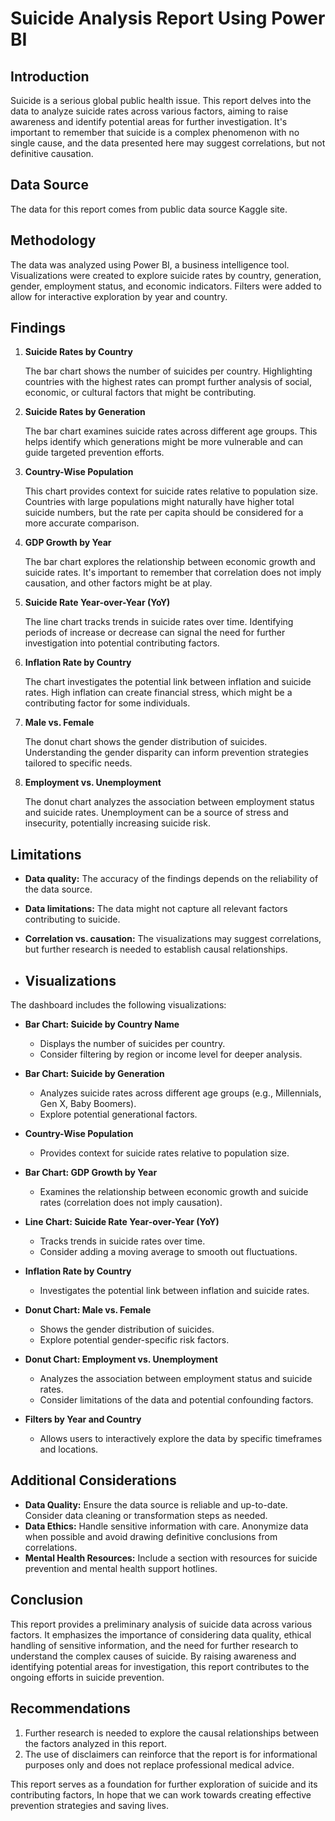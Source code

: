# Suicide Analysis Report Using Power BI

## Introduction

Suicide is a serious global public health issue. This report delves into the data to analyze suicide rates across various factors, aiming to raise awareness and identify potential areas for further investigation. It's important to remember that suicide is a complex phenomenon with no single cause, and the data presented here may suggest correlations, but not definitive causation.

## Data Source

The data for this report comes from public data source Kaggle site.

## Methodology

The data was analyzed using Power BI, a business intelligence tool. Visualizations were created to explore suicide rates by country, generation, gender, employment status, and economic indicators. Filters were added to allow for interactive exploration by year and country.

## Findings

1. **Suicide Rates by Country**

   The bar chart shows the number of suicides per country. Highlighting countries with the highest rates can prompt further analysis of social, economic, or cultural factors that might be contributing.

2. **Suicide Rates by Generation**

   The bar chart examines suicide rates across different age groups. This helps identify which generations might be more vulnerable and can guide targeted prevention efforts.

3. **Country-Wise Population**

   This chart provides context for suicide rates relative to population size. Countries with large populations might naturally have higher total suicide numbers, but the rate per capita should be considered for a more accurate comparison.

4. **GDP Growth by Year**

   The bar chart explores the relationship between economic growth and suicide rates. It's important to remember that correlation does not imply causation, and other factors might be at play.

5. **Suicide Rate Year-over-Year (YoY)**

   The line chart tracks trends in suicide rates over time. Identifying periods of increase or decrease can signal the need for further investigation into potential contributing factors.

6. **Inflation Rate by Country**

   The chart investigates the potential link between inflation and suicide rates. High inflation can create financial stress, which might be a contributing factor for some individuals.

7. **Male vs. Female**

   The donut chart shows the gender distribution of suicides. Understanding the gender disparity can inform prevention strategies tailored to specific needs.

8. **Employment vs. Unemployment**

   The donut chart analyzes the association between employment status and suicide rates. Unemployment can be a source of stress and insecurity, potentially increasing suicide risk.

## Limitations

- **Data quality:** The accuracy of the findings depends on the reliability of the data source.
- **Data limitations:** The data might not capture all relevant factors contributing to suicide.
- **Correlation vs. causation:** The visualizations may suggest correlations, but further research is needed to establish causal relationships.

- ## Visualizations

The dashboard includes the following visualizations:

- **Bar Chart: Suicide by Country Name**
  - Displays the number of suicides per country.
  - Consider filtering by region or income level for deeper analysis.

- **Bar Chart: Suicide by Generation**
  - Analyzes suicide rates across different age groups (e.g., Millennials, Gen X, Baby Boomers).
  - Explore potential generational factors.

- **Country-Wise Population**
  - Provides context for suicide rates relative to population size.

- **Bar Chart: GDP Growth by Year**
  - Examines the relationship between economic growth and suicide rates (correlation does not imply causation).

- **Line Chart: Suicide Rate Year-over-Year (YoY)**
  - Tracks trends in suicide rates over time.
  - Consider adding a moving average to smooth out fluctuations.

- **Inflation Rate by Country**
  - Investigates the potential link between inflation and suicide rates.

- **Donut Chart: Male vs. Female**
  - Shows the gender distribution of suicides.
  - Explore potential gender-specific risk factors.

- **Donut Chart: Employment vs. Unemployment**
  - Analyzes the association between employment status and suicide rates.
  - Consider limitations of the data and potential confounding factors.

- **Filters by Year and Country**
  - Allows users to interactively explore the data by specific timeframes and locations.

## Additional Considerations

- **Data Quality:** Ensure the data source is reliable and up-to-date. Consider data cleaning or transformation steps as needed.
- **Data Ethics:** Handle sensitive information with care. Anonymize data when possible and avoid drawing definitive conclusions from correlations.
- **Mental Health Resources:** Include a section with resources for suicide prevention and mental health support hotlines.

## Conclusion

This report provides a preliminary analysis of suicide data across various factors. It emphasizes the importance of considering data quality, ethical handling of sensitive information, and the need for further research to understand the complex causes of suicide. By raising awareness and identifying potential areas for investigation, this report contributes to the ongoing efforts in suicide prevention.

## Recommendations

1. Further research is needed to explore the causal relationships between the factors analyzed in this report.
2. The use of disclaimers can reinforce that the report is for informational purposes only and does not replace professional medical advice.

This report serves as a foundation for further exploration of suicide and its contributing factors, In hope that we can work towards creating effective prevention strategies and saving lives.
